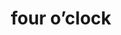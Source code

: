 ---
layout: smileys&emotion
title: four o’clock
emoji: four_oclock
permalink: 🕓.html
image: assets/img/3moji/four_oclock.png
---